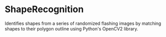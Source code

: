 # ShapeRecognition

Identifies shapes from a series of randomized flashing images by matching shapes to their polygon outline using Python's OpenCV2 library.
